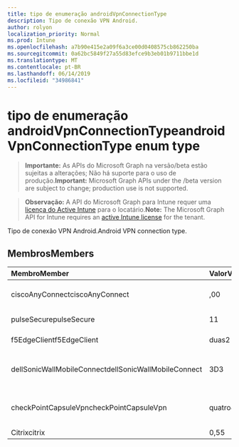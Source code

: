 ```yaml
---
title: tipo de enumeração androidVpnConnectionType
description: Tipo de conexão VPN Android.
author: rolyon
localization_priority: Normal
ms.prod: Intune
ms.openlocfilehash: a7b90e415e2a09f6a3ce00d0408575cb862250ba
ms.sourcegitcommit: 0a62bc5849f27a55d83efce9b3eb01b9711bbe1d
ms.translationtype: MT
ms.contentlocale: pt-BR
ms.lasthandoff: 06/14/2019
ms.locfileid: "34986841"
---
```

# <a name="androidvpnconnectiontype-enum-type"></a><span data-ttu-id="a7eab-103">tipo de enumeração androidVpnConnectionType</span><span class="sxs-lookup"><span data-stu-id="a7eab-103">androidVpnConnectionType enum type</span></span>

> <span data-ttu-id="a7eab-104">**Importante:** As APIs do Microsoft Graph na versão/beta estão sujeitas a alterações; Não há suporte para o uso de produção.</span><span class="sxs-lookup"><span data-stu-id="a7eab-104">**Important:** Microsoft Graph APIs under the /beta version are subject to change; production use is not supported.</span></span>

> <span data-ttu-id="a7eab-105">**Observação:** A API do Microsoft Graph para Intune requer uma [licença do Active Intune](https://go.microsoft.com/fwlink/?linkid=839381) para o locatário.</span><span class="sxs-lookup"><span data-stu-id="a7eab-105">**Note:** The Microsoft Graph API for Intune requires an [active Intune license](https://go.microsoft.com/fwlink/?linkid=839381) for the tenant.</span></span>

<span data-ttu-id="a7eab-106">Tipo de conexão VPN Android.</span><span class="sxs-lookup"><span data-stu-id="a7eab-106">Android VPN connection type.</span></span>

## <a name="members"></a><span data-ttu-id="a7eab-107">Membros</span><span class="sxs-lookup"><span data-stu-id="a7eab-107">Members</span></span>
|<span data-ttu-id="a7eab-108">Membro</span><span class="sxs-lookup"><span data-stu-id="a7eab-108">Member</span></span>|<span data-ttu-id="a7eab-109">Valor</span><span class="sxs-lookup"><span data-stu-id="a7eab-109">Value</span></span>|<span data-ttu-id="a7eab-110">Descrição</span><span class="sxs-lookup"><span data-stu-id="a7eab-110">Description</span></span>|
|:---|:---|:---|
|<span data-ttu-id="a7eab-111">ciscoAnyConnect</span><span class="sxs-lookup"><span data-stu-id="a7eab-111">ciscoAnyConnect</span></span>|<span data-ttu-id="a7eab-112">,0</span><span class="sxs-lookup"><span data-stu-id="a7eab-112">0</span></span>|<span data-ttu-id="a7eab-113">Cisco AnyConnect.</span><span class="sxs-lookup"><span data-stu-id="a7eab-113">Cisco AnyConnect.</span></span>|
|<span data-ttu-id="a7eab-114">pulseSecure</span><span class="sxs-lookup"><span data-stu-id="a7eab-114">pulseSecure</span></span>|<span data-ttu-id="a7eab-115">1</span><span class="sxs-lookup"><span data-stu-id="a7eab-115">1</span></span>|<span data-ttu-id="a7eab-116">Pulso seguro.</span><span class="sxs-lookup"><span data-stu-id="a7eab-116">Pulse Secure.</span></span>|
|<span data-ttu-id="a7eab-117">f5EdgeClient</span><span class="sxs-lookup"><span data-stu-id="a7eab-117">f5EdgeClient</span></span>|<span data-ttu-id="a7eab-118">duas</span><span class="sxs-lookup"><span data-stu-id="a7eab-118">2</span></span>|<span data-ttu-id="a7eab-119">Cliente de borda F5.</span><span class="sxs-lookup"><span data-stu-id="a7eab-119">F5 Edge Client.</span></span>|
|<span data-ttu-id="a7eab-120">dellSonicWallMobileConnect</span><span class="sxs-lookup"><span data-stu-id="a7eab-120">dellSonicWallMobileConnect</span></span>|<span data-ttu-id="a7eab-121">3D</span><span class="sxs-lookup"><span data-stu-id="a7eab-121">3</span></span>|<span data-ttu-id="a7eab-122">Conexão móvel Dell SonicWALL.</span><span class="sxs-lookup"><span data-stu-id="a7eab-122">Dell SonicWALL Mobile Connection.</span></span>|
|<span data-ttu-id="a7eab-123">checkPointCapsuleVpn</span><span class="sxs-lookup"><span data-stu-id="a7eab-123">checkPointCapsuleVpn</span></span>|<span data-ttu-id="a7eab-124">quatro</span><span class="sxs-lookup"><span data-stu-id="a7eab-124">4</span></span>|<span data-ttu-id="a7eab-125">Verificar VPN de cápsula de ponto.</span><span class="sxs-lookup"><span data-stu-id="a7eab-125">Check Point Capsule VPN.</span></span>|
|<span data-ttu-id="a7eab-126">Citrix</span><span class="sxs-lookup"><span data-stu-id="a7eab-126">citrix</span></span>|<span data-ttu-id="a7eab-127">0,5</span><span class="sxs-lookup"><span data-stu-id="a7eab-127">5</span></span>|<span data-ttu-id="a7eab-128">Citrix</span><span class="sxs-lookup"><span data-stu-id="a7eab-128">Citrix</span></span>|





